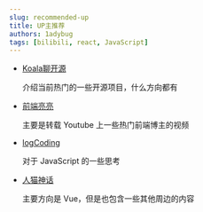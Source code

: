 ```yaml
---
slug: recommended-up
title: UP主推荐
authors: 1adybug
tags: [bilibili, react, JavaScript]
---
```


- [Koala聊开源](https://space.bilibili.com/489667127)

    介绍当前热门的一些开源项目，什么方向都有

- [前端亮亮](https://space.bilibili.com/1221413613)

    主要是转载 Youtube 上一些热门前端博主的视频

- [logCoding](https://space.bilibili.com/16948004)

    对于 JavaScript 的一些思考

- [人猫神话](https://space.bilibili.com/3493137875994964)

    主要方向是 Vue，但是也包含一些其他周边的内容
